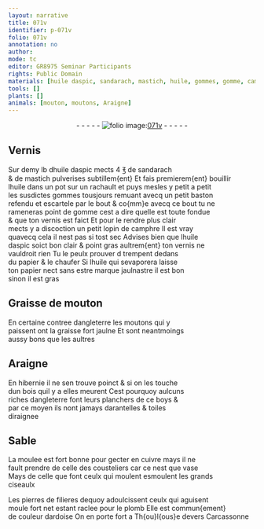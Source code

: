 ```yaml
---
layout: narrative
title: 071v
identifier: p-071v
folio: 071v
annotation: no
author:
mode: tc
editor: GR8975 Seminar Participants
rights: Public Domain
materials: [huile daspic, sandarach, mastich, huile, gommes, gomme, camphre, papier, Graisse de mouton, graisse, bois, boys, cuivre, vase, pierres de filieres, plomb, ardoise]
tools: []
plants: []
animals: [mouton, moutons, Araigne]
---
```


<div class="folio" align="center">- - - - - <a href="http://gallica.bnf.fr/ark:/12148/btv1b10500001g/f148.image" target="_blank"><img src="https://cu-mkp.github.io/2017-workshop-edition/assets/photo-icon.png" alt="folio image: " style="display:inline-block; margin-bottom:-3px;"/>071v</a> - - - - - </div>  
  

## Vernis

 
Sur demy lb d<span class="m">huile daspic</span> mects 4 ℥ de <span class="m">sandarach</span><br/> & de <span class="m">mastich</span> pulverises subtillem{ent} Et fais premierem{ent} bouillir<br/> l<span class="m">huile</span> dans un pot sur un rachault et puys mesles y petit a petit<br/> les susdictes <span class="m">gommes</span> tousjours remuant avecq un petit baston<br/> refendu et escartele par le bout & co{mm}e avecq ce bout tu ne<br/> rameneras point de <span class="m">gomme</span> cest a dire quelle est toute fondue<br/> & que ton vernis est faict Et pour le rendre plus clair<br/> mects y a discoction un petit lopin de <span class="m">camphre</span> Il est vray<br/> quavecq cela il nest pas si tost sec Advises bien que l<span class="m">huile<br/> daspic</span> soict bon clair & point gras aultrem{ent} ton vernis ne<br/> vauldroit rien Tu le peulx prouver d trempent dedans<br/> du <span class="m">papier</span> & le chaufer Si l<span class="m">huile</span> qui sevaporera laisse<br/> ton <span class="m">papier</span> nect sans estre marque jaulnastre il est bon<br/> sinon il est gras
 
 
  

## <span class="m">Graisse de <span class="al">mouton</span></span>

 
En certaine contree d<span class="pl">angleterre</span> les <span class="al">moutons</span> qui y<br/> paissent ont la <span class="m">graisse</span> fort jaulne Et sont neantmoings<br/> aussy bons que les aultres
 
 
  

## <span class="al">Araigne</span>

 
En <span class="pl">hibernie</span> il ne sen trouve poinct & si on les touche<br/> dun <span class="m">bois</span> quil y a elles meurent Cest pourquoy aulcuns<br/> riches d<span class="pl">angleterre</span> font leurs planchers de ce <span class="m">boys</span> &<br/> par ce moyen ils nont jamays darantelles & toiles<br/> diraignee
 
 
  

## Sable

 
La moulee est fort bonne pour gecter en <span class="m">cuivre</span> mays il ne<br/> fault prendre de celle des cousteliers car ce nest que <span class="m">vase</span><br/> Mays de celle que font ceulx qui moulent esmoulent les grands<br/> ciseaulx
 
Les <span class="m">pierres de filieres</span> dequoy adoulcissent ceulx qui aguisent<br/> moule fort net estant raclee pour le <span class="m">plomb</span> Elle est commun{ement}<br/> de couleur d<span class="m">ardoise</span> On en porte fort a <span class="pl">Th{ou}l{ous}e</span> devers <span class="pl">Carcassonne</span>
 
